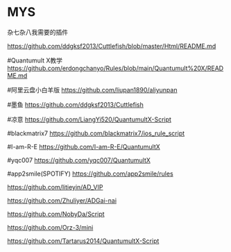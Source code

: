# MYS
杂七杂八我需要的插件

https://github.com/ddgksf2013/Cuttlefish/blob/master/Html/README.md

#Quantumult X教学
https://github.com/erdongchanyo/Rules/blob/main/Quantumult%20X/README.md

#阿里云盘小白羊版
https://github.com/liupan1890/aliyunpan

#墨鱼
https://github.com/ddgksf2013/Cuttlefish

#凉意
https://github.com/LiangYi520/QuantumultX-Script

#blackmatrix7
https://github.com/blackmatrix7/ios_rule_script

#I-am-R-E
https://github.com/I-am-R-E/QuantumultX

#yqc007
https://github.com/yqc007/QuantumultX

#app2smile(SPOTIFY)
https://github.com/app2smile/rules

https://github.com/litieyin/AD_VIP

https://github.com/Zhuliyer/ADGai-nai

https://github.com/NobyDa/Script

https://github.com/Orz-3/mini

https://github.com/Tartarus2014/QuantumultX-Script
